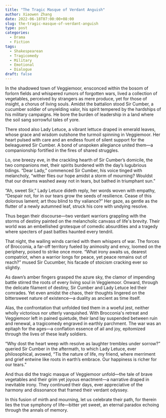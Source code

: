```yaml
---
title: "The Tragic Masque of Verdant Anguish"
author: Xiaowen Zhang
date: 2022-06-18T07:00:00+08:00
slug: the-tragic-masque-of-verdant-anguish
type: post
categories:
  - Drama
  - Fiction
tags:
  - Shakespearean
  - Tragicomedy
  - Military
  - Emotional
  - Dialogue
draft: false
---
```


In the shadowed town of Veggiemoor, ensconced within the bosom of forlorn fields and whispered rumors of forgotten wars, lived a collection of vegetables, perceived by strangers as mere produce, yet for those of insight, a chorus of living souls. Amidst the battalion stood Sir Cumber, a cucumber soldier of unyielding valor, his spirit tempered by the hardships of his military campaigns. He bore the burden of leadership in a land where the soil sang sorrowful tales of yore.

There stood also Lady Letuce, a vibrant lettuce draped in emerald leaves, whose grace and wisdom outshone the turmoil spinning in Veggiemoor. Her heart pulsed with care and an endless fount of silent support for the beleaguered Sir Cumber. A bond of unspoken allegiance united them—a companionship fortified in the fires of shared struggles.

Lo, one breezy eve, in the crackling hearth of Sir Cumber’s domicile, the two companions met, their spirits burdened with the day’s lugubrious tidings. “Dear Lady,” commenced Sir Cumber, his voice tinged with melancholy, “wither flies our hope amidst a storm of mourning? Wouldst that our dreams washed away not in tears, but bathed in triumphant sun.”

“Ah, sweet Sir,” Lady Letuce dideth reply, her words woven with empathy, “Despair not, for in our tears grow the seeds of resilience. Cease of this dolorous lament; art thou blind to thy valiance?” Her gaze, as gentle as the flutter of a newly autumned leaf, struck his core with undying resolve.

Thus began their discourse—two verdant warriors grappling with the storms of destiny painted on the melancholic canvass of life's brevity. Their world was an embellished grotesque of comedic absurdities and a tragedy where specters of past battles haunted every tendril.

That night, the wailing winds carried with them whispers of war. The forces of Brocconia, a far-off territory fueled by animosity and envy, loomed on the periphery, poised to strike once more. “What irony awaits us, dearest compatriot, when a warrior longs for peace, yet peace remains out of reach?” mused Sir Cucumber, his facade of stoicism cracking ever so slightly.

As dawn’s amber fingers grasped the azure sky, the clamor of impending battle stirred the roots of every living soul in Veggiemoor. Onward, through the delicate filament of destiny, Sir Cumber and Lady Letuce led their comrades. Yet even amidst the chaos, their thoughts lingered on the bittersweet nature of existence—a duality as ancient as time itself.

Alas, the confrontation that unfolded tied them in a woeful jest, neither wholly victorious nor utterly vanquished. With Brocconia's retreat and Veggiemoor left in pained quietude, their land lay suspended between ruin and renewal, a tragicomedy engraved in earthly parchment. The war was an epitaph for the ages—a conflation essence of ail and joy, epitomized through the lives of these leafy soldiers.

“Why dost the heart weep with resolve as laughter trembles under sorrow?” queried Sir Cumber in the aftermath, to which Lady Letuce, ever philosophical, avowed, “Tis the nature of life, my friend, where merriment and grief entwine like roots in earth’s embrace. Our happiness is richer for our tears.”

And thus did the tragic masque of Veggiemoor unfold—the tale of brave vegetables and their grim yet joyous enactment—a narrative draped in inevitable irony. They continued their days, ever appreciative of the harmony and dissonance that framed their verdant odyssey.

In this fusion of mirth and mourning, let us celebrate their path, for therein lies the true symphony of life—bitter yet sweet, an eternal paradox echoing through the annals of memory.